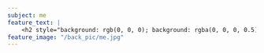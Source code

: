 ```yaml
---
subject: me
feature_text: |
    <h2 style="background: rgb(0, 0, 0); background: rgba(0, 0, 0, 0.5); color: #f1f1f1; padding: 10px;">ME</h2>
feature_image: "/back_pic/me.jpg"
---
```

